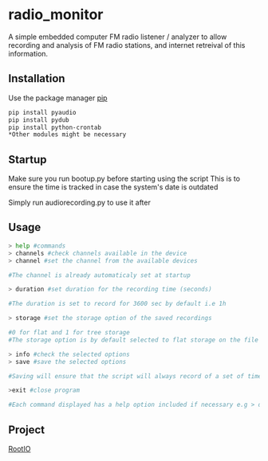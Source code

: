# radio_monitor
A simple embedded computer FM radio listener / analyzer to allow recording and analysis of FM radio stations, and internet retreival of this information. 

## Installation

Use the package manager [pip](https://pip.pypa.io/en/stable/)

```bash
pip install pyaudio
pip install pydub
pip install python-crontab
*Other modules might be necessary
```

## Startup
Make sure you run bootup.py before starting using the script
This is to ensure the time is tracked in case the system's date is outdated

Simply run audiorecording.py to use it after

## Usage

```python
> help #commands
> channels #check channels available in the device
> channel #set the channel from the available devices

#The channel is already automaticaly set at startup

> duration #set duration for the recording time (seconds)

#The duration is set to record for 3600 sec by default i.e 1h

> storage #set the storage option of the saved recordings

#0 for flat and 1 for tree storage
#The storage option is by default selected to flat storage on the file the script is placed

> info #check the selected options
> save #save the selected options 

#Saving will ensure that the script will always record of a set of time and storage choosen

>exit #close program 

#Each command displayed has a help option included if necessary e.g > duration help
```

## Project 
[RootIO](http://rootio.org/)